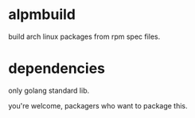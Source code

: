 alpmbuild
=========

build arch linux packages from rpm spec files.

dependencies
============

only golang standard lib.

you're welcome, packagers who want to package this.
